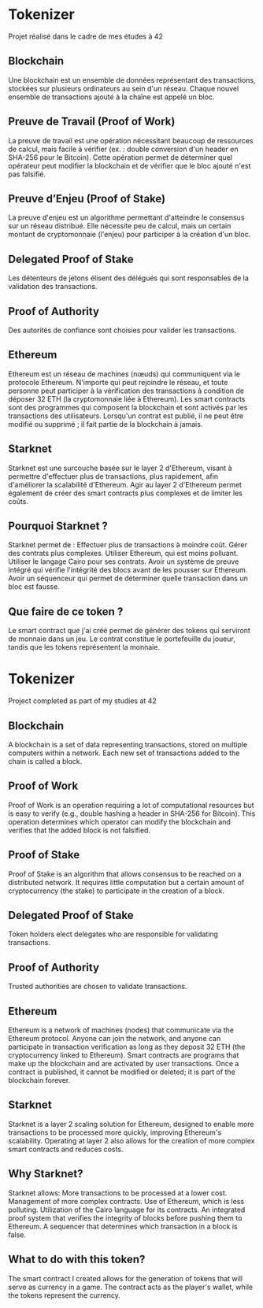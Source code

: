 # Tokenizer
Projet réalisé dans le cadre de mes études à 42

## Blockchain
Une blockchain est un ensemble de données représentant des transactions, stockées sur plusieurs ordinateurs au sein d'un réseau. Chaque nouvel ensemble de transactions ajouté à la chaîne est appelé un bloc.

## Preuve de Travail (Proof of Work)
La preuve de travail est une opération nécessitant beaucoup de ressources de calcul, mais facile à vérifier (ex. : double conversion d'un header en SHA-256 pour le Bitcoin). Cette opération permet de déterminer quel opérateur peut modifier la blockchain et de vérifier que le bloc ajouté n'est pas falsifié.

## Preuve d’Enjeu (Proof of Stake)
La preuve d'enjeu est un algorithme permettant d'atteindre le consensus sur un réseau distribué. Elle nécessite peu de calcul, mais un certain montant de cryptomonnaie (l'enjeu) pour participer à la création d'un bloc.

## Delegated Proof of Stake
Les détenteurs de jetons élisent des délégués qui sont responsables de la validation des transactions.

## Proof of Authority
Des autorités de confiance sont choisies pour valider les transactions.

## Ethereum
Ethereum est un réseau de machines (nœuds) qui communiquent via le protocole Ethereum. N'importe qui peut rejoindre le réseau, et toute personne peut participer à la vérification des transactions à condition de déposer 32 ETH (la cryptomonnaie liée à Ethereum). Les smart contracts sont des programmes qui composent la blockchain et sont activés par les transactions des utilisateurs. Lorsqu'un contrat est publié, il ne peut être modifié ou supprimé ; il fait partie de la blockchain à jamais.

## Starknet
Starknet est une surcouche basée sur le layer 2 d'Ethereum, visant à permettre d'effectuer plus de transactions, plus rapidement, afin d'améliorer la scalabilité d'Ethereum. Agir au layer 2 d'Ethereum permet également de créer des smart contracts plus complexes et de limiter les coûts.

## Pourquoi Starknet ?
Starknet permet de :
    Effectuer plus de transactions à moindre coût.
    Gérer des contrats plus complexes.
    Utiliser Ethereum, qui est moins polluant.
    Utiliser le langage Cairo pour ses contrats.
    Avoir un système de preuve intégré qui vérifie l'intégrité des blocs avant de les pousser sur Ethereum.
    Avoir un séquenceur qui permet de déterminer quelle transaction dans un bloc est fausse.

## Que faire de ce token ?
Le smart contract que j'ai créé permet de générer des tokens qui serviront de monnaie dans un jeu. Le contrat constitue le portefeuille du joueur, tandis que les tokens représentent la monnaie.


# Tokenizer
Project completed as part of my studies at 42

## Blockchain
A blockchain is a set of data representing transactions, stored on multiple computers within a network. Each new set of transactions added to the chain is called a block.

## Proof of Work
Proof of Work is an operation requiring a lot of computational resources but is easy to verify (e.g., double hashing a header in SHA-256 for Bitcoin). This operation determines which operator can modify the blockchain and verifies that the added block is not falsified.

## Proof of Stake
Proof of Stake is an algorithm that allows consensus to be reached on a distributed network. It requires little computation but a certain amount of cryptocurrency (the stake) to participate in the creation of a block.

## Delegated Proof of Stake
Token holders elect delegates who are responsible for validating transactions.

## Proof of Authority
Trusted authorities are chosen to validate transactions.

## Ethereum
Ethereum is a network of machines (nodes) that communicate via the Ethereum protocol. Anyone can join the network, and anyone can participate in transaction verification as long as they deposit 32 ETH (the cryptocurrency linked to Ethereum). Smart contracts are programs that make up the blockchain and are activated by user transactions. Once a contract is published, it cannot be modified or deleted; it is part of the blockchain forever.

## Starknet
Starknet is a layer 2 scaling solution for Ethereum, designed to enable more transactions to be processed more quickly, improving Ethereum's scalability. Operating at layer 2 also allows for the creation of more complex smart contracts and reduces costs.

## Why Starknet?
Starknet allows:
    More transactions to be processed at a lower cost.
    Management of more complex contracts.
    Use of Ethereum, which is less polluting.
    Utilization of the Cairo language for its contracts.
    An integrated proof system that verifies the integrity of blocks before pushing them to Ethereum.
    A sequencer that determines which transaction in a block is false.

## What to do with this token?
The smart contract I created allows for the generation of tokens that will serve as currency in a game. The contract acts as the player's wallet, while the tokens represent the currency.